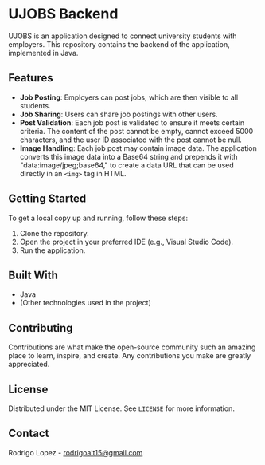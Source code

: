 # UJOBS Backend

UJOBS is an application designed to connect university students with employers. This repository contains the backend of the application, implemented in Java.

## Features

- **Job Posting**: Employers can post jobs, which are then visible to all students.
- **Job Sharing**: Users can share job postings with other users.
- **Post Validation**: Each job post is validated to ensure it meets certain criteria. The content of the post cannot be empty, cannot exceed 5000 characters, and the user ID associated with the post cannot be null.
- **Image Handling**: Each job post may contain image data. The application converts this image data into a Base64 string and prepends it with "data:image/jpeg;base64," to create a data URL that can be used directly in an `<img>` tag in HTML.

## Getting Started

To get a local copy up and running, follow these steps:

1. Clone the repository.
2. Open the project in your preferred IDE (e.g., Visual Studio Code).
3. Run the application.

## Built With

- Java
- (Other technologies used in the project)

## Contributing

Contributions are what make the open-source community such an amazing place to learn, inspire, and create. Any contributions you make are greatly appreciated.

## License

Distributed under the MIT License. See `LICENSE` for more information.

## Contact

Rodrigo Lopez - rodrigoalt15@gmail.com
